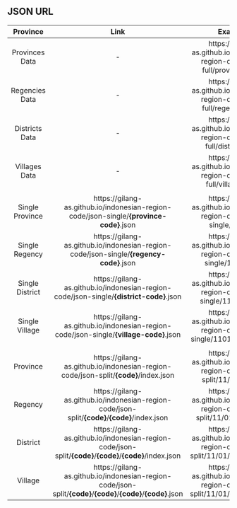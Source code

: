 ## JSON URL
| Province | Link | Example |
|:--------:|:----:|:-------:|
| Provinces Data | - | https[]()://gilang-as.github.io/indonesian-region-code/json-full/provinces.json |
| Regencies Data | - | https[]()://gilang-as.github.io/indonesian-region-code/json-full/regencies.json |
| Districts Data | - | https[]()://gilang-as.github.io/indonesian-region-code/json-full/districts.json |
| Villages Data | - | https[]()://gilang-as.github.io/indonesian-region-code/json-full/villages.json |
| | | |
| Single Province | https[]()://gilang-as.github.io/indonesian-region-code/json-single/**{province-code}**.json | https[]()://gilang-as.github.io/indonesian-region-code/json-single/11.json |
| Single Regency | https[]()://gilang-as.github.io/indonesian-region-code/json-single/**{regency-code}**.json | https[]()://gilang-as.github.io/indonesian-region-code/json-single/1101.json |
| Single District | https[]()://gilang-as.github.io/indonesian-region-code/json-single/**{district-code}**.json | https[]()://gilang-as.github.io/indonesian-region-code/json-single/110101.json |
| Single Village | https[]()://gilang-as.github.io/indonesian-region-code/json-single/**{village-code}**.json | https[]()://gilang-as.github.io/indonesian-region-code/json-single/1101012001.json |
| | | |
| Province | https[]()://gilang-as.github.io/indonesian-region-code/json-split/**{code}**/index.json | https[]()://gilang-as.github.io/indonesian-region-code/json-split/11/index.json |
| Regency | https[]()://gilang-as.github.io/indonesian-region-code/json-split/**{code}**/**{code}**/index.json | https[]()://gilang-as.github.io/indonesian-region-code/json-split/11/01/index.json |
| District | https[]()://gilang-as.github.io/indonesian-region-code/json-split/**{code}**/**{code}**/**{code}**/index.json | https[]()://gilang-as.github.io/indonesian-region-code/json-split/11/01/01/index.json |
| Village | https[]()://gilang-as.github.io/indonesian-region-code/json-split/**{code}**/**{code}**/**{code}**/**{code}**.json | https[]()://gilang-as.github.io/indonesian-region-code/json-split/11/01/01/2001.json |

